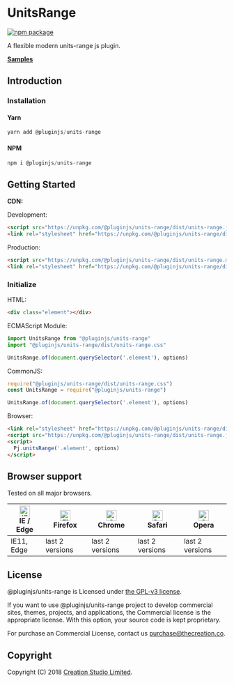 # UnitsRange

[![npm package](https://img.shields.io/npm/v/@pluginjs/units-range.svg)](https://www.npmjs.com/package/@pluginjs/units-range)

A flexible modern units-range js plugin.

**[Samples](https://codesandbox.io/s/github/pluginjs/pluginjs/tree/master/modules/unitsRange/samples)**

## Introduction
### Installation

#### Yarn

```javascript
yarn add @pluginjs/units-range
```

#### NPM

```javascript
npm i @pluginjs/units-range
```

## Getting Started

**CDN:**

Development:

```html
<script src="https://unpkg.com/@pluginjs/units-range/dist/units-range.js"></script>
<link rel="stylesheet" href="https://unpkg.com/@pluginjs/units-range/dist/units-range.css">
```

Production:

```html
<script src="https://unpkg.com/@pluginjs/units-range/dist/units-range.min.js"></script>
<link rel="stylesheet" href="https://unpkg.com/@pluginjs/units-range/dist/units-range.min.css">
```

### Initialize

HTML:

```html
<div class="element"></div>
```

ECMAScript Module:

```javascript
import UnitsRange from "@pluginjs/units-range"
import "@pluginjs/units-range/dist/units-range.css"

UnitsRange.of(document.querySelector('.element'), options)
```

CommonJS:

```javascript
require("@pluginjs/units-range/dist/units-range.css")
const UnitsRange = require("@pluginjs/units-range")

UnitsRange.of(document.querySelector('.element'), options)
```

Browser:

```html
<link rel="stylesheet" href="https://unpkg.com/@pluginjs/units-range/dist/units-range.css">
<script src="https://unpkg.com/@pluginjs/units-range/dist/units-range.js"></script>
<script>
  Pj.unitsRange('.element', options)
</script>
```

## Browser support

Tested on all major browsers.

| [<img src="https://raw.githubusercontent.com/alrra/browser-logos/master/src/edge/edge_48x48.png" alt="IE / Edge" width="24px" height="24px" />](http://godban.github.io/browsers-support-badges/)</br>IE / Edge | [<img src="https://raw.githubusercontent.com/alrra/browser-logos/master/src/firefox/firefox_48x48.png" alt="Firefox" width="24px" height="24px" />](http://godban.github.io/browsers-support-badges/)</br>Firefox | [<img src="https://raw.githubusercontent.com/alrra/browser-logos/master/src/chrome/chrome_48x48.png" alt="Chrome" width="24px" height="24px" />](http://godban.github.io/browsers-support-badges/)</br>Chrome | [<img src="https://raw.githubusercontent.com/alrra/browser-logos/master/src/safari/safari_48x48.png" alt="Safari" width="24px" height="24px" />](http://godban.github.io/browsers-support-badges/)</br>Safari | [<img src="https://raw.githubusercontent.com/alrra/browser-logos/master/src/opera/opera_48x48.png" alt="Opera" width="24px" height="24px" />](http://godban.github.io/browsers-support-badges/)</br>Opera |
| --------- | --------- | --------- | --------- | --------- |
| IE11, Edge| last 2 versions| last 2 versions| last 2 versions| last 2 versions|

## License

@pluginjs/units-range is Licensed under [the GPL-v3 license](LICENSE).

If you want to use @pluginjs/units-range project to develop commercial sites, themes, projects, and applications, the Commercial license is the appropriate license. With this option, your source code is kept proprietary.

For purchase an Commercial License, contact us purchase@thecreation.co.

## Copyright

Copyright (C) 2018 [Creation Studio Limited](creationstudio.com).